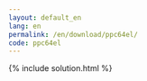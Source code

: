 ```yaml
---
layout: default_en
lang: en
permalink: /en/download/ppc64el/
code: ppc64el
---
```

{% include solution.html %}
